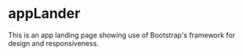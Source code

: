 # appLander
This is an app landing page showing use of Bootstrap's framework for design and responsiveness. 
